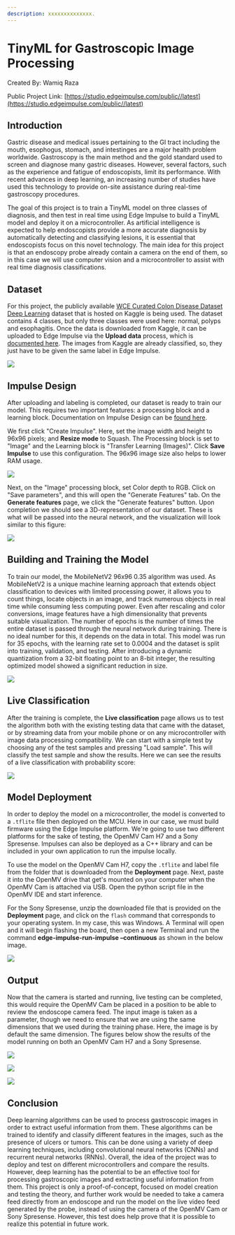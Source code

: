 ```yaml
---
description: xxxxxxxxxxxxxx.
---
```


# TinyML for Gastroscopic Image Processing 

Created By:
Wamiq Raza 

Public Project Link:
[https://studio.edgeimpulse.com/public//latest](https://studio.edgeimpulse.com/public//latest)

## Introduction

Gastric disease and medical issues pertaining to the GI tract including the mouth, esophogus, stomach, and intestinges are a major health problem worldwide. Gastroscopy is the main method and the gold standard used to screen and diagnose many gastric diseases. However, several factors, such as the experience and fatigue of endoscopists, limit its performance. With recent advances in deep learning, an increasing number of studies have used this technology to provide on-site assistance during real-time gastroscopy procedures. 

The goal of this project is to train a TinyML model on three classes of diagnosis, and then test in real time using Edge Impulse to build a TinyML model and deploy it on a microcontroller. As artificial intelligence is expected to help endoscopists provide a more accurate diagnosis by automatically detecting and classifying lesions, it is essential that endoscopists focus on this novel technology. The main idea for this project is that an endoscopy probe already contain a camera on the end of them, so in this case we will use computer vision and a microcontroller to assist with real time diagnosis classifications. 

## Dataset

For this project, the publicly available [WCE Curated Colon Disease Dataset Deep Learning](https://www.kaggle.com/datasets/francismon/curated-colon-dataset-for-deep-learning) dataset that is hosted on Kaggle is being used. The dataset contains 4 classes, but only three classes were used here: normal, polyps and esophagitis. Once the data is downloaded from Kaggle, it can be uploaded to Edge Impulse via the **Upload data** process, which is [documented here](https://docs.edgeimpulse.com/docs/edge-impulse-studio/data-acquisition/uploader).  The images from Kaggle are already classified, so, they just have to be given the same label in Edge Impulse. 

![](.gitbook/assets/tinyml-gastroscopic-image-processing/data-acquisition.jpg)

## Impulse Design

After uploading and labeling is completed, our dataset is ready to train our model. This requires two important features: a processing block and a learning block. Documentation on Impulse Design can be [found here](https://docs.edgeimpulse.com/docs/edge-impulse-studio/create-impulse).

We first click "Create Impulse". Here, set the image width and height to 96x96 pixels; and **Resize mode** to Squash. The Processing block is set to "Image" and the Learning block is "Transfer Learning (Images)". Click **Save Impulse** to use this configuration. The 96x96 image size also helps to lower RAM usage.

![](.gitbook/assets/tinyml-gastroscopic-image-processing/impulse-design.jpg)

Next, on the "Image" processing block, set Color depth to RGB. Click on "Save parameters", and this will open the "Generate Features" tab. On the **Generate features** page, we click the "Generate features" button. Upon completion we should see a 3D-representation of our dataset. These is what will be passed into the neural network, and the visualization will look similar to this figure:

![](.gitbook/assets/tinyml-gastroscopic-image-processing/generate-features.jpg)

## Building and Training the Model

To train our model, the MobileNetV2 96x96 0.35 algorithm was used. As MobileNetV2 is a unique machine learning approach that extends object classification to devices with limited processing power, it allows you to count things, locate objects in an image, and track numerous objects in real time while consuming less computing power. Even after rescaling and color conversions, image features have a high dimensionality that prevents suitable visualization. The number of epochs is the number of times the entire dataset is passed through the neural network during training. There is no ideal number for this, it depends on the data in total. This model was run for 35 epochs, with the learning rate set to 0.0004 and the dataset is split into training, validation, and testing. After introducing a dynamic quantization from a 32-bit floating point to an 8-bit integer, the resulting optimized model showed a significant reduction in size.

![](.gitbook/assets/tinyml-gastroscopic-image-processing/nn-settings.jpg)

## Live Classification

After the training is complete, the **Live classification** page allows us to test the algorithm both with the existing testing data that came with the dataset, or by streaming data from your mobile phone or on any microcontroller with image data processing compatibility. We can start with a simple test by choosing any of the test samples and pressing "Load sample". This will classify the test sample and show the results. Here we can see the results of a live classification with probability score:

![](.gitbook/assets/tinyml-gastroscopic-image-processing/live-classification.jpg)

## Model Deployment

In order to deploy the model on a microcontroller, the model is converted to a `.tflite` file then deployed on the MCU. Here in our case, we must build firmware using the Edge Impulse platform.  We're going to use two different platforms for the sake of testing, the OpenMV Cam H7 and a Sony Spresense. Impulses can also be deployed as a C++ library and can be included in your own application to run the impulse locally.

To use the model on the OpenMV Cam H7, copy the `.tflite` and label file from the folder that is downloaded from the **Deployment** page. Next, paste it into the OpenMV drive that get's mounted on your computer when the OpenMV Cam is attached via USB. Open the python script file in the OpenMV IDE and start inference. 

For the Sony Spresense, unzip the downloaded file that is provided on the **Deployment** page, and click on the `flash` command that corresponds to your operating system. In my case, this was Windows. A Terminal will open and it will begin flashing the board, then open a new Terminal and run the command **edge-impulse-run-impulse –continuous** as shown in the below image.

![](.gitbook/assets/tinyml-gastroscopic-image-processing/model-deployment.jpg)

## Output

Now that the camera is started and running, live testing can be completed, this would require the OpenMV Cam be placed in a position to be able to review the endoscope camera feed. The input image is taken as a parameter, though we need to ensure that we are using the same dimensions that we used during the training phase. Here, the image is by default the same dimension.  The figures below show the results of the model running on both an OpenMV Cam H7 and a Sony Spresense.

![](.gitbook/assets/tinyml-gastroscopic-image-processing/openmv-classification-1.jpg)

![](.gitbook/assets/tinyml-gastroscopic-image-processing/openmv-classification-2.jpg)

![](.gitbook/assets/tinyml-gastroscopic-image-processing/spresense-classification.jpg)

## Conclusion

Deep learning algorithms can be used to process gastroscopic images in order to extract useful information from them. These algorithms can be trained to identify and classify different features in the images, such as the presence of ulcers or tumors. This can be done using a variety of deep learning techniques, including convolutional neural networks (CNNs) and recurrent neural networks (RNNs). Overall, the idea of the project was to deploy and test on different microcontrollers and compare the results. However, deep learning has the potential to be an effective tool for processing gastroscopic images and extracting useful information from them. This project is only a proof-of-concept, focused on model creation and testing the theory, and further work would be needed to take a camera feed directly from an endoscope and run the model on the live video feed generated by the probe, instead of using the camera of the OpenMV Cam or Sony Spresense.  However, this test does help prove that it is possible to realize this potential in future work.



















